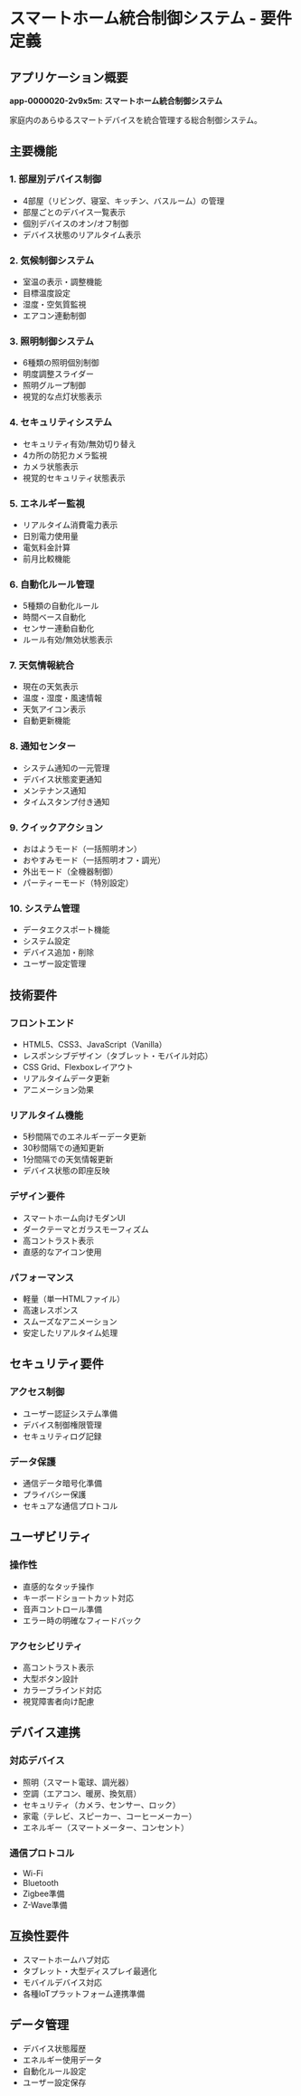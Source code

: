 # スマートホーム統合制御システム - 要件定義

## アプリケーション概要
**app-0000020-2v9x5m: スマートホーム統合制御システム**

家庭内のあらゆるスマートデバイスを統合管理する総合制御システム。

## 主要機能

### 1. 部屋別デバイス制御
- 4部屋（リビング、寝室、キッチン、バスルーム）の管理
- 部屋ごとのデバイス一覧表示
- 個別デバイスのオン/オフ制御
- デバイス状態のリアルタイム表示

### 2. 気候制御システム
- 室温の表示・調整機能
- 目標温度設定
- 湿度・空気質監視
- エアコン連動制御

### 3. 照明制御システム
- 6種類の照明個別制御
- 明度調整スライダー
- 照明グループ制御
- 視覚的な点灯状態表示

### 4. セキュリティシステム
- セキュリティ有効/無効切り替え
- 4カ所の防犯カメラ監視
- カメラ状態表示
- 視覚的セキュリティ状態表示

### 5. エネルギー監視
- リアルタイム消費電力表示
- 日別電力使用量
- 電気料金計算
- 前月比較機能

### 6. 自動化ルール管理
- 5種類の自動化ルール
- 時間ベース自動化
- センサー連動自動化
- ルール有効/無効状態表示

### 7. 天気情報統合
- 現在の天気表示
- 温度・湿度・風速情報
- 天気アイコン表示
- 自動更新機能

### 8. 通知センター
- システム通知の一元管理
- デバイス状態変更通知
- メンテナンス通知
- タイムスタンプ付き通知

### 9. クイックアクション
- おはようモード（一括照明オン）
- おやすみモード（一括照明オフ・調光）
- 外出モード（全機器制御）
- パーティーモード（特別設定）

### 10. システム管理
- データエクスポート機能
- システム設定
- デバイス追加・削除
- ユーザー設定管理

## 技術要件

### フロントエンド
- HTML5、CSS3、JavaScript（Vanilla）
- レスポンシブデザイン（タブレット・モバイル対応）
- CSS Grid、Flexboxレイアウト
- リアルタイムデータ更新
- アニメーション効果

### リアルタイム機能
- 5秒間隔でのエネルギーデータ更新
- 30秒間隔での通知更新
- 1分間隔での天気情報更新
- デバイス状態の即座反映

### デザイン要件
- スマートホーム向けモダンUI
- ダークテーマとガラスモーフィズム
- 高コントラスト表示
- 直感的なアイコン使用

### パフォーマンス
- 軽量（単一HTMLファイル）
- 高速レスポンス
- スムーズなアニメーション
- 安定したリアルタイム処理

## セキュリティ要件

### アクセス制御
- ユーザー認証システム準備
- デバイス制御権限管理
- セキュリティログ記録

### データ保護
- 通信データ暗号化準備
- プライバシー保護
- セキュアな通信プロトコル

## ユーザビリティ

### 操作性
- 直感的なタッチ操作
- キーボードショートカット対応
- 音声コントロール準備
- エラー時の明確なフィードバック

### アクセシビリティ
- 高コントラスト表示
- 大型ボタン設計
- カラーブラインド対応
- 視覚障害者向け配慮

## デバイス連携

### 対応デバイス
- 照明（スマート電球、調光器）
- 空調（エアコン、暖房、換気扇）
- セキュリティ（カメラ、センサー、ロック）
- 家電（テレビ、スピーカー、コーヒーメーカー）
- エネルギー（スマートメーター、コンセント）

### 通信プロトコル
- Wi-Fi
- Bluetooth
- Zigbee準備
- Z-Wave準備

## 互換性要件
- スマートホームハブ対応
- タブレット・大型ディスプレイ最適化
- モバイルデバイス対応
- 各種IoTプラットフォーム連携準備

## データ管理
- デバイス状態履歴
- エネルギー使用データ
- 自動化ルール設定
- ユーザー設定保存